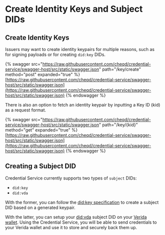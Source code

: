 # Create Identity Keys and Subject DIDs

## Create Identity Keys

Issuers may want to create identity keypairs for multiple reasons, such as for signing payloads or for creating `did:key` DIDs.

{% swagger src="https://raw.githubusercontent.com/cheqd/credential-service/swagger-host/src/static/swagger.json" path="/key/create" method="post" expanded="true" %}
[https://raw.githubusercontent.com/cheqd/credential-service/swagger-host/src/static/swagger.json](https://raw.githubusercontent.com/cheqd/credential-service/swagger-host/src/static/swagger.json)
{% endswagger %}

There is also an option to fetch an identity keypair by inputting a Key ID (kid) as a request format.

{% swagger src="https://raw.githubusercontent.com/cheqd/credential-service/swagger-host/src/static/swagger.json" path="/key/{kid}" method="get" expanded="true" %}
[https://raw.githubusercontent.com/cheqd/credential-service/swagger-host/src/static/swagger.json](https://raw.githubusercontent.com/cheqd/credential-service/swagger-host/src/static/swagger.json)
{% endswagger %}

## Creating a Subject DID

Credential Service currently supports two types of `subject` DIDs:

* `did:key`
* `did:vda`

With the former, you can follow the [did:key specification](https://w3c-ccg.github.io/did-method-key/) to create a subject DID based on a generated keypair.&#x20;

With the latter, you can setup your [did:vda](https://news.verida.io/introducing-did-vda-a-fast-cheap-web3-identity-solution-on-polygon-5d1487941477) subject DID on your [Verida wallet](https://www.verida.io/). Using the Credential Service, you will be able to send credentials to your Verida wallet and use it to store and securely back them up.
